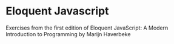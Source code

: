 # Eloquent Javascript
Exercises from the first edition of Eloquent JavaScript: A Modern Introduction to Programming by Marijn Haverbeke